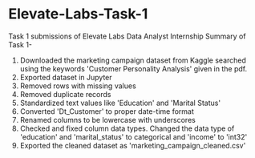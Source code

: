 # Elevate-Labs-Task-1
Task 1 submissions of Elevate Labs Data Analyst Internship 
Summary of Task 1- 
1. Downloaded the marketing campaign dataset from Kaggle searched using the keywords 'Customer Personality Analysis' given in the pdf. 
2. Exported dataset in Jupyter
3. Removed rows with missing values
4. Removed duplicate records
5. Standardized text values like 'Education' and 'Marital Status'
6. Converted 'Dt_Customer' to proper date-time format
7. Renamed columns to be lowercase with underscores
8. Checked and fixed column data types. Changed the data type of 'education' and 'marital_status' to categorical and 'income' to 'int32'
9. Exported the cleaned dataset as 'marketing_campaign_cleaned.csv'
